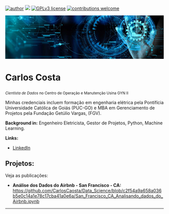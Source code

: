 [![author](https://img.shields.io/badge/author-ccarlosccosta-red.svg)](https://www.linkedin.com/in/ccarlosccosta) [![](https://img.shields.io/badge/python-3.7+-blue.svg)](https://www.python.org/downloads/release/python-365/) [![GPLv3 license](https://img.shields.io/badge/License-GPLv3-blue.svg)](http://perso.crans.org/besson/LICENSE.html) [![contributions welcome](https://img.shields.io/badge/contributions-welcome-brightgreen.svg?style=flat)](https://github.com/CarlosCaosta/Data_Science/issues)

<p align="center">
  <img src="banner.jpg" >
</p>

# Carlos Costa
<sub>*Cientista de Dados* no Centro de Operação e Manutenção Usina GYN II</sub>

Minhas credenciais incluem formação em engenharia elétrica pela Pontifícia Universidade Católica de Goiás (PUC-GO) e MBA em Gerenciamento de Projetos pela Fundação Getúlio Vargas, (FGV).

**Background in:** Engenheiro Eletricista, Gestor de Projetos, Python, Machine Learning.

**Links:**
* [LinkedIn](https://www.linkedin.com/in/ccarlosccosta)

## Projetos:
Veja as publicações:

* **Análise dos Dados do Airbnb - San Francisco - CA:** https://github.com/CarlosCaosta/Data_Science/blob/c2f54a9a658a036b5e0c14a1e78c17cba41a0e6a/San_Francisco_CA_Analisando_dados_do_Airbnb.ipynb


---
